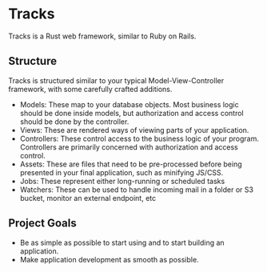 # Tracks

Tracks is a Rust web framework, similar to Ruby on Rails.

## Structure

Tracks is structured similar to your typical Model-View-Controller framework, with some carefully crafted additions.

- Models: These map to your database objects. Most business logic should be done inside models, but authorization and access control should be done by the controller.
- Views: These are rendered ways of viewing parts of your application.
- Controllers: These control access to the business logic of your program. Controllers are primarily concerned with authorization and access control.
- Assets: These are files that need to be pre-processed before being presented in your final application, such as minifying JS/CSS.
- Jobs: These represent either long-running or scheduled tasks
- Watchers: These can be used to handle incoming mail in a folder or S3 bucket, monitor an external endpoint, etc

## Project Goals

- Be as simple as possible to start using and to start building an application.
- Make application development as smooth as possible.

